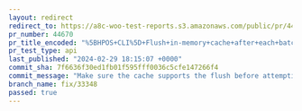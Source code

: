 ```yaml
---
layout: redirect
redirect_to: https://a8c-woo-test-reports.s3.amazonaws.com/public/pr/44670/api/index.html
pr_number: 44670
pr_title_encoded: "%5BHPOS+CLI%5D+Flush+in-memory+cache+after+each+batch+in+migration"
pr_test_type: api
last_published: "2024-02-29 18:15:07 +0000"
commit_sha: 7f6636f30ed1fb01f595fff0036c5cfe147266f4
commit_message: "Make sure the cache supports the flush before attempting it"
branch_name: fix/33348
passed: true
---
```


